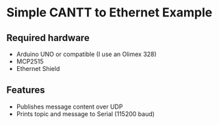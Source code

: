 # Simple CANTT to Ethernet Example


## Required hardware
- Arduino UNO or compatible (I use an Olimex 328)
- MCP2515
- Ethernet Shield


## Features

- Publishes message content over UDP
- Prints topic and message to Serial (115200 baud)

